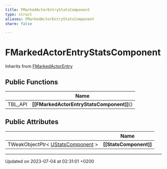 ```yaml
---
title: FMarkedActorEntryStatsComponent
type: struct
aliases: FMarkedActorEntryStatsComponent
share: false

---
```


# FMarkedActorEntryStatsComponent





Inherits from [FMarkedActorEntry](/docs/SDK/Source/Classes/structFMarkedActorEntry.md)

## Public Functions

|                | Name           |
| -------------- | -------------- |
| TBL_API | **[[FMarkedActorEntryStatsComponent]]**() |

## Public Attributes

|                | Name           |
| -------------- | -------------- |
| TWeakObjectPtr< [UStatsComponent](/docs/SDK/Source/Classes/classUStatsComponent.md) > | **[[StatsComponent]]**  |

-------------------------------

Updated on 2023-07-04 at 02:31:01 +0200